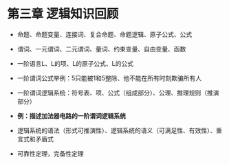 # 第三章 逻辑知识回顾

- 命题、命题变量、连接词、复合命题、命题逻辑、原子公式、公式

- 谓词、一元谓词、二元谓词、量词、约束变量、自由变量、函数
- 一阶语言L、L的项、L的原子公式、L的公式
- 一阶谓词公式举例：5只能被1和5整除、他不能在所有时刻欺骗所有人
- 一阶谓词逻辑系统：符号表、项、公式（组成部分）、公理、推理规则（推演部分）
- **例：描述加法器电路的一阶谓词逻辑系统**

- 逻辑系统的语法（形式可推演性）、逻辑系统的语义（可满足性、有效性）、重言式和矛盾式
- 可靠性定理，完备性定理